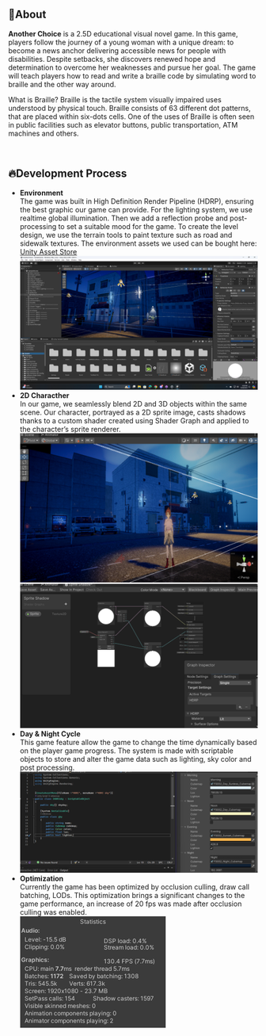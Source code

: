 ## 🔴About
**Another Choice** is a 2.5D educational visual novel game. In this game, players follow the journey of a young woman with a unique dream: to become a news anchor delivering accessible news for people with disabilities. Despite setbacks, she discovers renewed hope and determination to overcome her weaknesses and pursue her goal. The game will teach players how to read and write a braille code by simulating word to braille and the other way around. 

What is Braille? Braille is the tactile system visually impaired uses understood by physical touch​. Braille consists of 63 different dot patterns, that are placed within six-dots cells. One of the uses of Braille is often seen in public facilities such as elevator buttons, public transportation, ATM machines and others.

<br>

## 🔥Development Process
- **Environment** <br> The game was built in High Definition Render Pipeline (HDRP), ensuring the best graphic our game can provide. For the lighting system, we use realtime global illumination. Then we add a reflection probe and post-processing to set a suitable mood for the game. To create the level design, we use the terrain tools to paint texture such as road and sidewalk textures. The environment assets we used can be bought here: [Unity Asset Store](https://assetstore.unity.com/packages/3d/environments/urban/tokyo-street-228474)
![image](https://github.com/Felixwijaya04/AnotherChoice_readme/blob/main/images/Screenshot%20(539).png)
- **2D Characther** <br> In our game, we seamlessly blend 2D and 3D objects within the same scene. Our character, portrayed as a 2D sprite image, casts shadows thanks to a custom shader created using Shader Graph and applied to the character’s sprite renderer.
![image](https://github.com/Felixwijaya04/AnotherChoice_readme/blob/main/images/anotherChoice.png) ![image](https://github.com/Felixwijaya04/AnotherChoice_readme/blob/main/images/Shader%20Graph.png)
- **Day & Night Cycle** <br> This game feature allow the game to change the time dynamically based on the player game progress. The system is made with scriptable objects to store and alter the game data such as lighting, sky color and post processing.
![image](https://github.com/Felixwijaya04/AnotherChoice_readme/blob/main/images/SO%20Day%20night.png)
- **Optimization** <br> Currently the game has been optimized by occlusion culling, draw call batching, LODs. This optimization brings a significant changes to the game performance, an increase of 20 fps was made after occlusion culling was enabled.
<br>![image](https://github.com/Felixwijaya04/AnotherChoice_readme/blob/main/images/Screenshot%202024-10-08%20161844.png)


